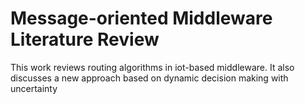 # Message-oriented Middleware Literature Review

This work reviews routing algorithms in iot-based middleware. It also discusses a new approach based on dynamic decision making with uncertainty
